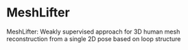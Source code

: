 # MeshLifter

MeshLifter: Weakly supervised approach for 3D human mesh reconstruction from a single 2D pose based on loop structure
